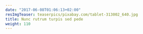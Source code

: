 ```yaml
---
date: "2017-06-08T01:06:13+02:00"
resImgTeaser: teaserpics/pixabay.com/tablet-313002_640.jpg
title: Nunc rutrum turpis sed pede
weight: 110
---
```

